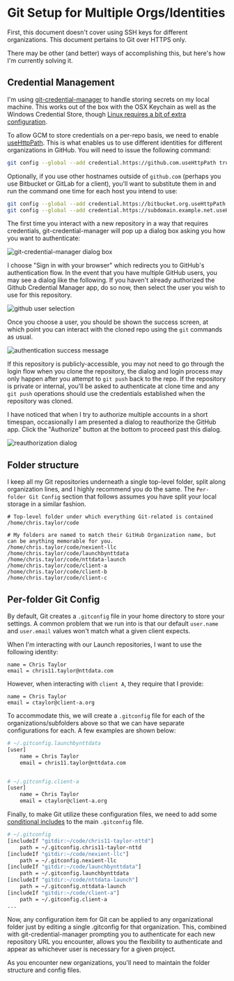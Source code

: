 # Git Setup for Multiple Orgs/Identities

First, this document doesn't cover using SSH keys for different organizations. This document pertains to Git over HTTPS only.

There may be other (and better) ways of accomplishing this, but here's how I'm currently solving it.

## Credential Management

I'm using [git-credential-manager](https://github.com/git-ecosystem/git-credential-manager) to handle storing secrets on my local machine. This works out of the box with the OSX Keychain as well as the Windows Credential Store, though [Linux requires a bit of extra configuration](https://github.com/git-ecosystem/git-credential-manager/blob/release/docs/install.md#linux).

To allow GCM to store credentials on a per-repo basis, we need to enable [useHttpPath](https://git-scm.com/docs/gitcredentials#Documentation/gitcredentials.txt-useHttpPath). This is what enables us to use different identities for different organizations in GitHub. You will need to issue the following command:

```sh
git config --global --add credential.https://github.com.useHttpPath true
```

Optionally, if you use other hostnames outside of `github.com` (perhaps you use Bitbucket or GitLab for a client), you'll want to substitute them in and run the command one time for each host you intend to use:

```sh
git config --global --add credential.https://bitbucket.org.useHttpPath true
git config --global --add credential.https://subdomain.example.net.useHttpPath true
```

The first time you interact with a new repository in a way that requires credentials, git-credential-manager will pop up a dialog box asking you how you want to authenticate:

![git-credential-manager dialog box](./images/gcm-dialog.png)

I choose "Sign in with your browser" which redirects you to GitHub's authentication flow. In the event that you have multiple GitHub users, you may see a dialog like the following. If you haven't already authorized the Github Credential Manager app, do so now, then select the user you wish to use for this repository.

![github user selection](./images/github-user-selection.png)

Once you choose a user, you should be shown the success screen, at which point you can interact with the cloned repo using the `git` commands as usual.

![authentication success message](./images/authentication-success.png)

If this repository is publicly-accessible, you may not need to go through the login flow when you clone the repository, the dialog and login process may only happen after you attempt to `git push` back to the repo. If the repository is private or internal, you'll be asked to authenticate at clone time and any `git push` operations should use the credentials established when the repository was cloned.

I have noticed that when I try to authorize multiple accounts in a short timespan, occasionally I am presented a dialog to reauthorize the GitHub app. Click the "Authorize" button at the bottom to proceed past this dialog.

![reauthorization dialog](./images/reauthorization.png)

## Folder structure

I keep all my Git repositories underneath a single top-level folder, split along organization lines, and I highly recommend you do the same. The `Per-folder Git Config` section that follows assumes you have split your local storage in a similar fashion.

```
# Top-level folder under which everything Git-related is contained
/home/chris.taylor/code

# My folders are named to match their GitHub Organization name, but can be anything memorable for you.
/home/chris.taylor/code/nexient-llc       
/home/chris.taylor/code/launchbynttdata
/home/chris.taylor/code/nttdata-launch
/home/chris.taylor/code/client-a
/home/chris.taylor/code/client-b
/home/chris.taylor/code/client-c
```

## Per-folder Git Config

By default, Git creates a `.gitconfig` file in your home directory to store your settings. A common problem that we run into is that our default `user.name` and `user.email` values won't match what a given client expects.

When I'm interacting with our Launch repositories, I want to use the following identity:

```
name = Chris Taylor
email = chris11.taylor@nttdata.com
```

However, when interacting with `client A`, they require that I provide:

```
name = Chris Taylor
email = ctaylor@client-a.org
```

To accommodate this, we will create a `.gitconfig` file for each of the organizations/subfolders above so that we can have separate configurations for each. A few examples are shown below:

```sh
# ~/.gitconfig.launchbynttdata
[user]
    name = Chris Taylor
    email = chris11.taylor@nttdata.com
```

```sh

# ~/.gitconfig.client-a
[user]
    name = Chris Taylor
    email = ctaylor@client-a.org
```

Finally, to make Git utilize these configuration files, we need to add some [conditional includes](https://git-scm.com/docs/git-config#_conditional_includes) to the main `.gitconfig` file.

```sh
# ~/.gitconfig
[includeIf "gitdir:~/code/chris11-taylor-nttd"]
	path = ~/.gitconfig.chris11-taylor-nttd
[includeIf "gitdir:~/code/nexient-llc"]
	path = ~/.gitconfig.nexient-llc
[includeIf "gitdir:~/code/launchbynttdata"]
	path = ~/.gitconfig.launchbynttdata
[includeIf "gitdir:~/code/nttdata-launch"]
	path = ~/.gitconfig.nttdata-launch
[includeIf "gitdir:~/code/client-a"]
	path = ~/.gitconfig.client-a
...
```

Now, any configuration item for Git can be applied to any organizational folder just by editing a single .gitconfig for that organization. This, combined with git-credential-manager prompting you to authenticate for each new repository URL you encounter, allows you the flexibility to authenticate and appear as whichever user is necessary for a given project.

As you encounter new organizations, you'll need to maintain the folder structure and config files.